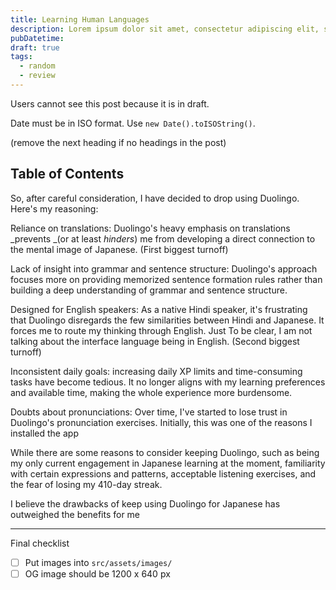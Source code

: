 ```yaml
---
title: Learning Human Languages
description: Lorem ipsum dolor sit amet, consectetur adipiscing elit, sed do eiusmod tempor incididunt ut labore et dolore magna aliqua. Praesent elementum facilisis leo vel fringilla est
pubDatetime:
draft: true
tags:
  - random
  - review
---
```


Users cannot see this post because it is in draft.

Date must be in ISO format. Use `new Date().toISOString()`.

(remove the next heading if no headings in the post)

## Table of Contents

So, after careful consideration, I have decided to drop using Duolingo. Here's my reasoning:

Reliance on translations: Duolingo's heavy emphasis on translations _prevents _(or at least _hinders_) me from developing a direct connection to the mental image of Japanese. (First biggest turnoff)

Lack of insight into grammar and sentence structure: Duolingo's approach focuses more on providing memorized sentence formation rules rather than building a deep understanding of grammar and sentence structure.

Designed for English speakers: As a native Hindi speaker, it's frustrating that Duolingo disregards the few similarities between Hindi and Japanese. It forces me to route my thinking through English. Just To be clear, I am not talking about the interface language being in English. (Second biggest turnoff)

Inconsistent daily goals: increasing daily XP limits and time-consuming tasks have become tedious. It no longer aligns with my learning preferences and available time, making the whole experience more burdensome.

Doubts about pronunciations: Over time, I've started to lose trust in Duolingo's pronunciation exercises. Initially, this was one of the reasons I installed the app

While there are some reasons to consider keeping Duolingo, such as being my only current engagement in Japanese learning at the moment, familiarity with certain expressions and patterns, acceptable listening exercises, and the fear of losing my 410-day streak.

I believe the drawbacks of keep using Duolingo for Japanese has outweighed the benefits for me

---

Final checklist

- [ ] Put images into `src/assets/images/`
- [ ] OG image should be 1200 x 640 px
